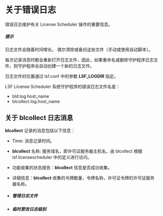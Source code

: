 # 关于错误日志

错误日志维护有关 License Scheduler 操作的重要信息。

##### 提示

日志文件会随着时间增长。 偶尔清除或备份这些文件（手动或使用自动脚本）。

每次记录消息时都会重新打开日志文件，因此，如果重命名或删除守护程序日志文件，则守护程序会自动创建一个新的日志文件。

日志文件的位置通过 lsf.conf 中的参数 **LSF_LOGDIR** 指定。

LSF License Scheduler 系统守护程序的错误日志文件名是：

- bld.log.host_name
- blcollect.log.host_name

## 关于 blcollect 日志消息

**blcollect** 记录的消息包括以下信息：

- Time: 消息记录时间。
- **blcollect** 名称: 服务域名，即许可证服务器主机名，由 blcollect 根据 lsf.licensescheduler 中的定义进行访问。
- 功能收集的状态报告：**blcollect** 信息是否成功收集。
- 详细信息：**blcollect** 收集的令牌数量，令牌名称，许可证令牌的许可证服务器名称。



- ##### 管理日志文件

- ##### 临时更改日志级别